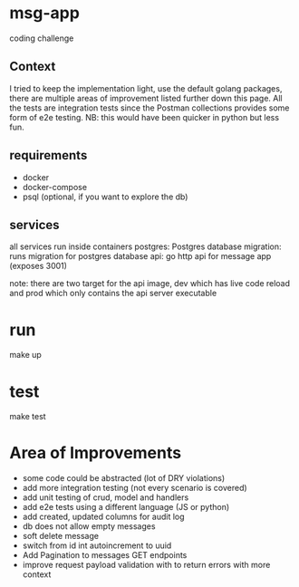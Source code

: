 # msg-app
coding challenge

## Context
I tried to keep the implementation light, use the default golang packages,
there are multiple areas of improvement listed further down this page.
All the tests are integration tests since the Postman collections provides some 
form of e2e testing.
NB: this would have been quicker in python but less fun.

## requirements
- docker
- docker-compose
- psql (optional, if you want to explore the db)

## services
all services run inside containers
postgres: Postgres database
migration: runs migration for postgres database
api: go http api for message app (exposes 3001)

note: there are two target for the api image, dev which has live code reload and prod which only contains
the api server executable

# run 
make up

# test
make test

# Area of Improvements
- some code could be abstracted (lot of DRY violations)
- add more integration testing (not every scenario is covered)
- add unit testing of crud, model and handlers
- add e2e tests using a different language (JS or python)
- add created, updated columns for audit log
- db does not allow empty messages
- soft delete message
- switch from id int autoincrement to uuid
- Add Pagination to messages GET endpoints
- improve request payload validation with to return errors with more context
